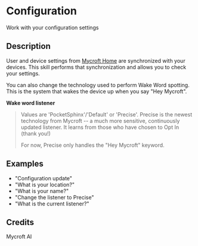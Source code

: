 # Configuration
Work with your configuration settings

## Description
User and device settings from [Mycroft Home](https://home.mycroft.ai) are
synchronized with your devices.  This skill performs that synchronization and
allows you to check your settings.

You can also change the technology used to perform Wake Word spotting.  This is
the system that wakes the device up when you say "Hey Mycroft".

__Wake word listener__
> Values are 'PocketSphinx'/'Default' or 'Precise'.
> Precise is the newest technology from Mycroft -- a much more sensitive,
> continuously updated listener.  It learns from those who have chosen to
> Opt In (thank you!)
>
> For now, Precise only handles the "Hey Mycroft" keyword.

## Examples 
* "Configuration update"
* "What is your location?"
* "What is your name?"
* "Change the listener to Precise"
* "What is the current listener?"


## Credits 
Mycroft AI

